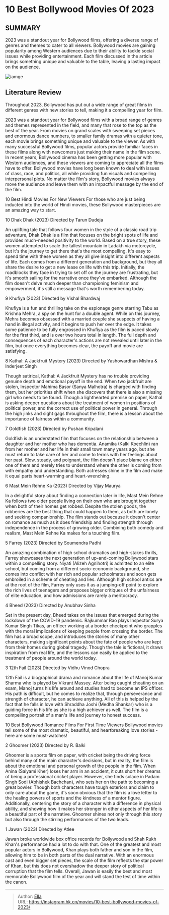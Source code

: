 # 10 Best Bollywood Movies Of 2023


## SUMMARY 


 2023 was a standout year for Bollywood films, offering a diverse range of genres and themes to cater to all viewers. 
 Bollywood movies are gaining popularity among Western audiences due to their ability to tackle social issues while providing entertainment. 
 Each film discussed in the article brings something unique and valuable to the table, leaving a lasting impact on the audience. 

![iamge](https://static1.srcdn.com/wordpress/wp-content/uploads/2024/01/bestbollywood_2023.jpg)

## Literature Review

Throughout 2023, Bollywood has put out a wide range of great films in different genres with new stories to tell, making it a compelling year for film.




2023 was a standout year for Bollywood films with a broad range of genres and themes represented in the field, and many that rose to the top as the best of the year. From movies on grand scales with sweeping set pieces and enormous dance numbers, to smaller family dramas with a quieter tone, each movie brings something unique and valuable to the viewer. As with many successful Bollywood films, popular actors provide familiar faces in these films along with newcomers just making their name in the film scene.
In recent years, Bollywood cinema has been getting more popular with Western audiences, and these viewers are coming to appreciate all the films have to offer. Bollywood movies have long been known to deal with issues of class, race, and politics, all while providing fun visuals and compelling interpersonal plots. No matter the film&#39;s story, Bollywood movies always move the audience and leave them with an impactful message by the end of the film.
            
 
 10 Best Hindi Movies For New Viewers 
For those who are just being inducted into the world of Hindi movies, these Bollywood masterpieces are an amazing way to start.












 








 10  Dhak Dhak (2023) 
Directed by Tarun Dudeja
        

An uplifting tale that follows four women in the style of a classic road trip adventure, Dhak Dhak is a film that focuses on the bright spots of life and provides much-needed positivity to the world. Based on a true story, these women attempted to scale the tallest mountain in Ladakh via motorcycle, but it&#39;s the journey to get there that&#39;s the most compelling. It&#39;s easy to spend time with these women as they all give insight into different aspects of life.
Each comes from a different generation and background, but they all share the desire to get a new lease on life with this trip. Initially, the roadblocks they face in trying to set off on the journey are frustrating, but it&#39;s smooth sailing for the narrative once they&#39;ve embarked. Although the film doesn&#39;t delve much deeper than championing feminism and empowerment, it&#39;s still a message that&#39;s worth remembering today.





 9  Khufiya (2023) 
Directed by Vishal Bhardwaj


 







Khufiya is a fun and thrilling take on the espionage genre starring Tabu as Krishna Mehra, a spy on the hunt for a double agent. While on this journey, Mehra becomes obsessed with a married couple she suspects of having a hand in illegal activity, and it begins to push her over the edge. It takes some patience to be fully engrossed in Khufiya as the film is paced slowly for the first third, and is over two hours total in length. The full depth and consequences of each character&#39;s actions are not revealed until later in the film, but once everything becomes clear, the payoff and movie are satisfying.





 8  Kathal: A Jackfruit Mystery (2023) 
Directed by Yashowardhan Mishra &amp; Inderjeet Singh
        

Though satirical, Kathal: A Jackfruit Mystery has no trouble providing genuine depth and emotional payoff in the end. When two jackfruit are stolen, Inspector Mahima Basor (Sanya Malhotra) is charged with finding them, but her priorities shift when she discovers that there is also a missing girl who needs to be found. Though a lighthearted premise on paper, Kathal is asking deeper questions about the treatment of women in positions of political power, and the correct use of political power in general. Through the high jinks and sight gags throughout the film, there is a lesson about the importance of fairness within a community.





 7  Goldfish (2023) 
Directed by Pushan Kripalani
        

Goldfish is an understated film that focuses on the relationship between a daughter and her mother who has dementia. Anamika (Kalki Koechlin) ran from her mother and her life in their small town many years ago, but she must return to take care of her and come to terms with her feelings about her past. Slow, steady, and poignant, the film doesn&#39;t place blame on either one of them and merely tries to understand where the other is coming from with empathy and understanding. Both actresses shine in the film and make it equal parts heart-warming and heart-wrenching.





 6  Mast Mein Rehne Ka (2023) 
Directed by Vijay Maurya
        

In a delightful story about finding a connection later in life, Mast Mein Rehne Ka follows two older people living on their own who are brought together when both of their homes get robbed. Despite the stolen goods, the robberies are the best thing that could happen to them, as both are lonely and seeking companionship. The film stands out because it doesn&#39;t center on romance as much as it does friendship and finding strength through independence in the process of growing older. Combining both comedy and realism, Mast Mein Rehne Ka makes for a touching film.





 5  Farrey (2023) 
Directed by Soumendra Padhi


 







An amazing combination of high school dramatics and high-stakes thrills, Farrey showcases the next generation of up-and-coming Bollywood stars within a compelling story. Niyati (Alizeh Agnihotri) is admitted to an elite school, but coming from a different socio-economic background, she comes into conflict with her rich and popular schoolmates and soon gets embroiled in a scheme of cheating and lies. Although high school antics are at the root of the film, Farrey only uses it as a jumping-off point to explore the rich lives of teenagers and proposes bigger critiques of the unfairness of elite education, and how admissions are rarely a meritocracy. 





 4  Bheed (2023) 
Directed by Anubhav Sinha
        

Set in the present day, Bheed takes on the issues that emerged during the lockdown of the COVID-19 pandemic. Rajkummar Rao plays Inspector Surya Kumar Singh Tikas, an officer working at a border checkpoint who grapples with the moral implications of keeping people from crossing the border. The film has a broad scope, and introduces the stories of many other characters, making significant points about the fate of people who are kept from their homes during global tragedy. Though the tale is fictional, it draws inspiration from real life, and the lessons can easily be applied to the treatment of people around the world today.





 3  12th Fail (2023) 
Directed by Vidhu Vinod Chopra
        

12th Fail is a biographical drama and romance about the life of Manoj Kumar Sharma who is played by Vikrant Massey. After being caught cheating on an exam, Manoj turns his life around and studies hard to become an IPS officer. His path is difficult, but he comes to realize that, through perseverance and strength of character, he can achieve anything. All of this is helped by the fact that he falls in love with Shraddha Joshi (Medha Shankar) who is a guiding force in his life as she is a high achiever as well. The film is a compelling portrait of a man&#39;s life and journey to honest success.
            
 
 10 Best Bollywood Romance Films For First Time Viewers 
Bollywood movies tell some of the most dramatic, beautiful, and heartbreaking love stories - here are some must-watches!








 2  Ghoomer (2023) 
Directed by R. Balki
        

Ghoomer is a sports film on paper, with cricket being the driving force behind many of the main character&#39;s decisions, but in reality, the film is about the emotional and personal growth of the people in the film. When Anina (Saiyami Kher) loses her arm in an accident, it cuts short her dreams of being a professional cricket player. However, she finds solace in Padam Singh Sodi (Abhishek Bachchan), who sets her on the path to becoming a great bowler.
Though both characters have tough exteriors and claim to only care about the game, it&#39;s soon obvious that the film is a love letter to the healing powers of sports and the kindness of a mentor figure. Additionally, centering the story of a character with a difference in physical ability, and showing how it makes her stronger in other aspects of her life is a beautiful part of the narrative. Ghoomer shines not only through this story but also through the stirring performances of the two leads.





 1  Jawan (2023) 
Directed by Atlee


 







Jawan broke worldwide box office records for Bollywood and Shah Rukh Khan&#39;s performance had a lot to do with that. One of the greatest and most popular actors in Bollywood, Khan plays both father and son in the film, allowing him to be in both parts of the dual narrative. With an enormous cast and even bigger set pieces, the scale of the film reflects the star power of Khan, but this does not overshadow the deeper story of political corruption that the film tells. Overall, Jawan is easily the best and most memorable Bollywood film of the year and will stand the test of time within the canon.  

---

> Author: [Ella](https://instagram.hk.cn/)  
> URL: https://instagram.hk.cn/movies/10-best-bollywood-movies-of-2023/  


